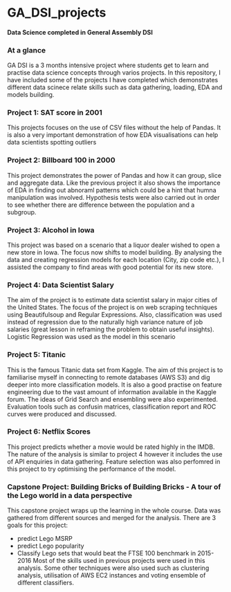 # GA_DSI_projects
#### Data Science completed in General Assembly DSI

### At a glance
GA DSI is a 3 months intensive project where students get to learn and practise data science concepts through varios projects. In this repository, I have included some of the projects I have completed which demonstrates different data scinece relate skills such as data gathering, loading, EDA and models building.

### Project 1: SAT score in 2001
This projects focuses on the use of CSV files without the help of Pandas. It is also a very important demonstration of how EDA visualisations can help data scientists spotting outliers

### Project 2: Billboard 100 in 2000
This project demonstrates the power of Pandas and how it can group, slice and aggregate data. Like the previous project it also shows the importance of EDA in finding out abnoraml patterns which could be a hint that humna manipulation was involved. Hypothesis tests were also carried out in order to see whether there are difference between the population and a subgroup.

### Project 3: Alcohol in Iowa
This project was based on a scenario that a liquor dealer wished to open a new store in Iowa. The focus now shifts to model building. By analysing the data and creating regression models for each location (City, zip code etc.), I assisted the company to find areas with good potential for its new store.

### Project 4: Data Scientist Salary
The aim of the project is to estimate data scientist salary in major cities of the United States. The focus of the project is on web scraping techniques using Beautifulsoup and Regular Expressions. Also, classification was used instead of regression due to the naturally high variance nature of job salaries (great lesson in reframing the problem to obtain useful insights). Logistic Regression was used as the model in this scenario

### Project 5: Titanic
This is the famous Titanic data set from Kaggle. The aim of this project is to familiarise myself in connecting to remote databases (AWS S3) and dig deeper into more classification models. It is also a good practise on feature engineering due to the vast amount of information available in the Kaggle forum. The ideas of Grid Search and ensembling were also experimented. Evaluation tools such as confusin matrices, classification report and ROC curves were produced and discussed.

### Project 6: Netflix Scores
This project predicts whether a movie would be rated highly in the IMDB. The nature of the analysis is similar to project 4 however it includes the use of API enquiries in data gathering. Feature selection was also perfomred in this project to try optimising the performance of the model.

### Capstone Project: Building Bricks of Building Bricks - A tour of the Lego world in a data perspective
This capstone project wraps up the learning in the whole course. Data was gathered from different sources and merged for the analysis. There are 3 goals for this project:
- predict Lego MSRP
- predict Lego popularity
- Classify Lego sets that would beat the FTSE 100 benchmark in 2015-2016
Most of the skills used in previous projects were used in this analysis. Some other techniques were also used such as clustering analysis, utilisation of AWS EC2 instances and voting ensemble of different classifiers.
